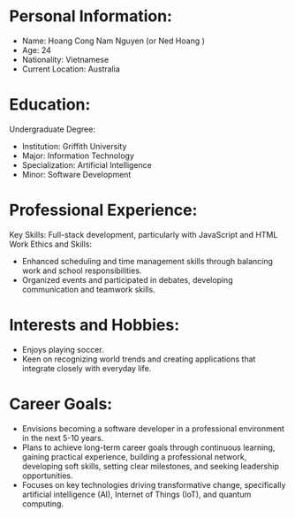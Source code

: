# Personal Information:
-  Name: Hoang Cong Nam Nguyen (or Ned Hoang )
-  Age: 24
-  Nationality: Vietnamese
-  Current Location: Australia
# Education: 
Undergraduate Degree:
-  Institution: Griffith University
-  Major: Information Technology
-  Specialization: Artificial Intelligence
-  Minor: Software Development
# Professional Experience:
Key Skills: Full-stack development, particularly with JavaScript and HTML
Work Ethics and Skills:
-  Enhanced scheduling and time management skills through balancing work and school responsibilities.
-  Organized events and participated in debates, developing communication and teamwork skills.
# Interests and Hobbies:
-  Enjoys playing soccer.
-  Keen on recognizing world trends and creating applications that integrate closely with everyday life.
# Career Goals:
-  Envisions becoming a software developer in a professional environment in the next 5-10 years.
-  Plans to achieve long-term career goals through continuous learning, gaining practical experience, building a professional network, developing soft skills, setting clear milestones, and seeking leadership opportunities.
-  Focuses on key technologies driving transformative change, specifically artificial intelligence (AI), Internet of Things (IoT), and quantum computing.
